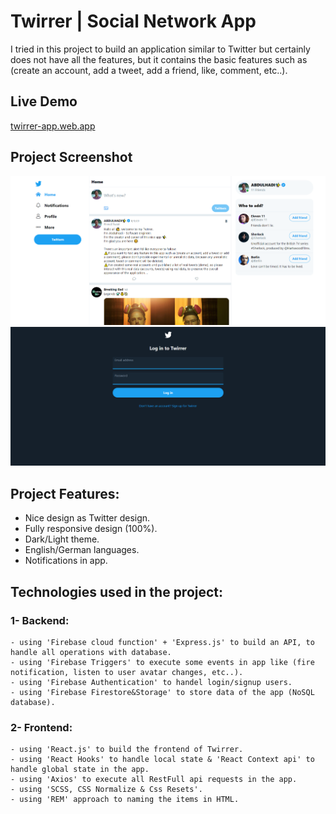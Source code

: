 # Twirrer | Social Network App

I tried in this project to build an application similar to Twitter but certainly does not have all the features, but it contains the basic features such as (create an account, add a tweet, add a friend, like, comment, etc..).

## Live Demo
[twirrer-app.web.app](https://twirrer-app.web.app/)

## Project Screenshot
![Twirrer screenshot](./home.PNG)
![Twirrer screenshot](./twirrer.PNG)

## Project Features:
- Nice design as Twitter design.
- Fully responsive design (100%).
- Dark/Light theme.
- English/German languages.
- Notifications in app. 

## Technologies used in the project:
### 1- Backend:
    - using 'Firebase cloud function' + 'Express.js' to build an API, to handle all operations with database.
    - using 'Firebase Triggers' to execute some events in app like (fire notification, listen to user avatar changes, etc..).
    - using 'Firebase Authentication' to handel login/signup users.
    - using 'Firebase Firestore&Storage' to store data of the app (NoSQL database).

### 2- Frontend:
    - using 'React.js' to build the frontend of Twirrer.
    - using 'React Hooks' to handle local state & 'React Context api' to handle global state in the app.
    - using 'Axios' to execute all RestFull api requests in the app.
    - using 'SCSS, CSS Normalize & Css Resets'.
    - using 'REM' approach to naming the items in HTML.
